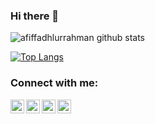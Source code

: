 ### Hi there 👋

<!--
**afiffadhlurrahman/afiffadhlurrahman** is a ✨ _special_ ✨ repository because its `README.md` (this file) appears on your GitHub profile.

Here are some ideas to get you started:

- 🔭 I’m currently working on ...
- 🌱 I’m currently learning ...
- 👯 I’m looking to collaborate on ...
- 🤔 I’m looking for help with ...
- 💬 Ask me about ...
- 📫 How to reach me: ...
- 😄 Pronouns: ...
- ⚡ Fun fact: ...
-->

![afiffadhlurrahman github stats](https://github-readme-stats.vercel.app/api?username=afiffadhlurrahman&hide=contribs,prs&show_icons=true&theme=vue&include_all_commits=true&count_private=true)

[![Top Langs](https://github-readme-stats.vercel.app/api/top-langs/?username=afiffadhlurrahman&layout=compact)](https://github.com/afiffadhlurrahman/github-readme-stats)

### Connect with me:
[<img align="left" alt="afiffadhlurrahman | YouTube" width="22px" src="https://cdn.jsdelivr.net/npm/simple-icons@v3/icons/youtube.svg" />][youtube]
[<img align="left" alt="afiffadhlurrahman | Twitter" width="22px" src="https://cdn.jsdelivr.net/npm/simple-icons@v3/icons/twitter.svg" />][twitter]
[<img align="left" alt="afiffadhlurrahman | LinkedIn" width="22px" src="https://cdn.jsdelivr.net/npm/simple-icons@v3/icons/linkedin.svg" />][linkedin]
[<img align="left" alt="afiffadhlurrahman | Instagram" width="22px" src="https://cdn.jsdelivr.net/npm/simple-icons@v3/icons/instagram.svg" />][instagram]

</br>
</br>

[youtube]: https://www.youtube.com/channel/UClj2rcaQqxkYM_wqt3oIhYw
[twitter]: https://twitter.com/vadlv_
[linkedin]: https://www.linkedin.com/in/muhammad-afif-fadhlurrahman-9276761ab
[instagram]: https://www.instagram.com/afif.fadhlurrahman1/
